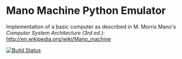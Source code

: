 # Mano Machine Python Emulator #

Implementation of a basic computer as described in M. Morris Mano's *Computer System Architecture (3rd ed.)*:
http://en.wikipedia.org/wiki/Mano_machine

[![Build Status](https://travis-ci.org/amitayh/mano-machine-emulator.svg?branch=master)](https://travis-ci.org/amitayh/mano-machine-emulator)
